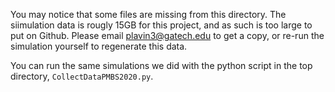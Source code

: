 You may notice that some files are missing from this directory. The siimulation data is rougly 15GB for this project, and as such is too large to put on Github. Please email plavin3@gatech.edu to get a copy, or re-run the simulation yourself to regenerate this data.

You can run the same simulations we did with the python script in the top directory, `CollectDataPMBS2020.py`.
